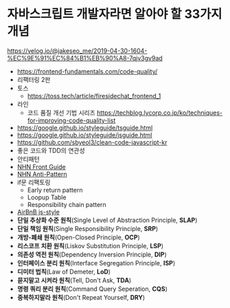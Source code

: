 
# 자바스크립트 개발자라면 알아야 할 33가지 개념


https://velog.io/@jakeseo_me/2019-04-30-1604-%EC%9E%91%EC%84%B1%EB%90%A8-7qjv3gv9ad

- https://frontend-fundamentals.com/code-quality/
- 리팩터링 2판
- 토스
	- https://toss.tech/article/firesidechat_frontend_1
- 라인
	- 코드 품질 개선 기법 시리즈 https://techblog.lycorp.co.jp/ko/techniques-for-improving-code-quality-list
- https://google.github.io/styleguide/tsguide.html
- https://google.github.io/styleguide/jsguide.html
- https://github.com/sbyeol3/clean-code-javascript-kr
- 좋은 코드와 TDD의 연관성
- 안티패턴
- [NHN Front Guide](https://ui.toast.com/fe-guide/ko) 
- [NHN Anti-Pattern](https://ui.toast.com/fe-guide/ko_ANTI-PATTERN) 
- if문 리팩토링
	- Early return pattern
	- Loopup Table
	- Responsibility chain pattern
- [AirBnB js-style](https://github.com/tipjs/javascript-style-guide) 
- **단일 추상화 수준 원칙**(Single Level of Abstraction Principle, **SLAP**)
- **단일 책임 원칙**(Single Responsibility Principle, **SRP**)
- **개방-폐쇄 원칙**(Open-Closed Principle, **OCP**)
- **리스코프 치환 원칙**(Liskov Substitution Principle, **LSP**)
- **의존성 역전 원칙**(Dependency Inversion Principle, **DIP**)
- **인터페이스 분리 원칙**(Interface Segregation Principle, **ISP**)
- **디미터 법칙**(Law of Demeter, **LoD**)
- **묻지말고 시켜라 원칙**(Tell, Don't Ask, **TDA**)
- **명령 쿼리 분리 원칙**(Command Query Seperation, **CQS**)
- **중복하지말라 원칙**(Don't Repeat Yourself, **DRY**)
